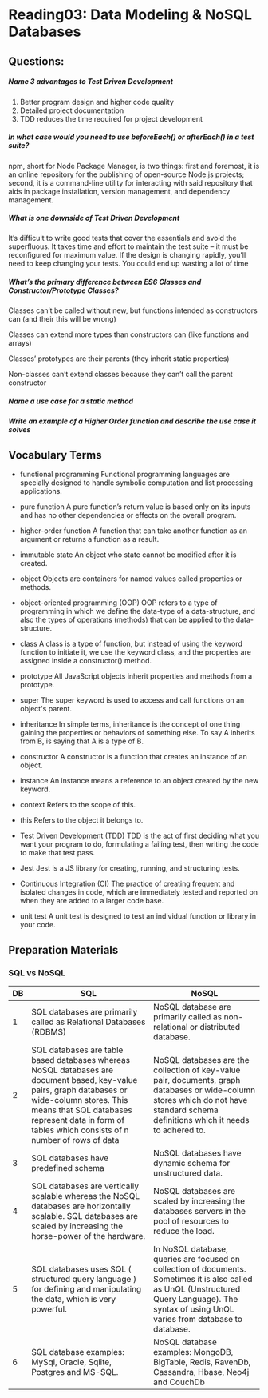 # Reading03: Data Modeling & NoSQL Databases

## Questions:

##### Name 3 advantages to Test Driven Development

1. Better program design and higher code quality
2. Detailed project documentation
3. TDD reduces the time required for project development

##### In what case would you need to use beforeEach() or afterEach() in a test suite?

npm, short for Node Package Manager, is two things: first and foremost, it is an online repository for the publishing of open-source Node.js projects; second, it is a command-line utility for interacting with said repository that aids in package installation, version management, and dependency management.

##### What is one downside of Test Driven Development

It’s difficult to write good tests that cover the essentials and avoid the superfluous.
It takes time and effort to maintain the test suite – it must be reconfigured for maximum value.
If the design is changing rapidly, you’ll need to keep changing your tests. You could end up wasting a lot of time

##### What’s the primary difference between ES6 Classes and Constructor/Prototype Classes?

Classes can’t be called without new, but functions intended as constructors can (and their this will be wrong)

Classes can extend more types than constructors can (like functions and arrays)

Classes’ prototypes are their parents (they inherit static properties)

Non-classes can’t extend classes because they can’t call the parent constructor

##### Name a use case for a static method

##### Write an example of a Higher Order function and describe the use case it solves

## Vocabulary Terms

- functional programming
  Functional programming languages are specially designed to handle symbolic computation and list processing applications.

- pure function
  A pure function’s return value is based only on its inputs and has no other dependencies or effects on the overall program.

- higher-order function
  A function that can take another function as an argument or returns a function as a result.

- immutable state
  An object who state cannot be modified after it is created.

- object
  Objects are containers for named values called properties or methods.

- object-oriented programming (OOP)
  OOP refers to a type of programming in which we define the data-type of a data-structure, and also the types of operations (methods) that can be applied to the data-structure.

- class
  A class is a type of function, but instead of using the keyword function to initiate it, we use the keyword class, and the properties are assigned inside a constructor() method.

- prototype
  All JavaScript objects inherit properties and methods from a prototype.

- super
  The super keyword is used to access and call functions on an object's parent.

- inheritance
  In simple terms, inheritance is the concept of one thing gaining the properties or behaviors of something else. To say A inherits from B, is saying that A is a type of B.

- constructor
  A constructor is a function that creates an instance of an object.

- instance
  An instance means a reference to an object created by the new keyword.

- context
  Refers to the scope of this.

- this
  Refers to the object it belongs to.

- Test Driven Development (TDD)
  TDD is the act of first deciding what you want your program to do, formulating a failing test, then writing the code to make that test pass.

- Jest
  Jest is a JS library for creating, running, and structuring tests.

- Continuous Integration (CI)
  The practice of creating frequent and isolated changes in code, which are immediately tested and reported on when they are added to a larger code base.

- unit test
  A unit test is designed to test an individual function or library in your code.

## Preparation Materials

### SQL vs NoSQL

| DB  | SQL                                                                                                                                                                                                                                                   | NoSQL                                                                                                                                                                                            |
| --- | -------------------------------------------------------------------------------------------------------------------------------------------------------------------------------------------------- | --------------------------------------------------------------------------------------------------------------- |
| 1   | SQL databases are primarily called as Relational Databases (RDBMS)                                                                                                                                                                                    | NoSQL database are primarily called as non-relational or distributed database.                                                                                                                   |
| 2   | SQL databases are table based databases whereas NoSQL databases are document based, key-value pairs, graph databases or wide-column stores. This means that SQL databases represent data in form of tables which consists of n number of rows of data | NoSQL databases are the collection of key-value pair, documents, graph databases or wide-column stores which do not have standard schema definitions which it needs to adhered to.               |
| 3   | SQL databases have predefined schema                                                                                                                                                                                                                  | NoSQL databases have dynamic schema for unstructured data.                                                                                                                                       |
| 4   | SQL databases are vertically scalable whereas the NoSQL databases are horizontally scalable. SQL databases are scaled by increasing the horse-power of the hardware.                                                                                  | NoSQL databases are scaled by increasing the databases servers in the pool of resources to reduce the load.                                                                                      |
| 5   | SQL databases uses SQL ( structured query language ) for defining and manipulating the data, which is very powerful.                                                                                                                                  | In NoSQL database, queries are focused on collection of documents. Sometimes it is also called as UnQL (Unstructured Query Language). The syntax of using UnQL varies from database to database. |
| 6   | SQL database examples: MySql, Oracle, Sqlite, Postgres and MS-SQL.                                                                                                                                                                                    | NoSQL database examples: MongoDB, BigTable, Redis, RavenDb, Cassandra, Hbase, Neo4j and CouchDb                                                                                                  |
